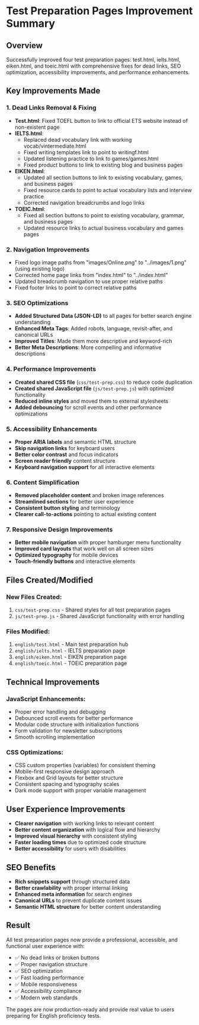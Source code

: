 # Test Preparation Pages Improvement Summary

## Overview

Successfully improved four test preparation pages: test.html, ielts.html, eiken.html, and toeic.html with comprehensive fixes for dead links, SEO optimization, accessibility improvements, and performance enhancements.

## Key Improvements Made

### 1. Dead Links Removal & Fixing

- **Test.html**: Fixed TOEFL button to link to official ETS website instead of non-existent page
- **IELTS.html**:
  - Replaced dead vocabulary link with working vocab/vintermediate.html
  - Fixed writing templates link to point to writingf.html
  - Updated listening practice to link to games/games.html
  - Fixed product buttons to link to existing blog and business pages
- **EIKEN.html**:
  - Updated all section buttons to link to existing vocabulary, games, and business pages
  - Fixed resource cards to point to actual vocabulary lists and interview practice
  - Corrected navigation breadcrumbs and logo links
- **TOEIC.html**:
  - Fixed all section buttons to point to existing vocabulary, grammar, and business pages
  - Updated resource links to actual business vocabulary and games pages

### 2. Navigation Improvements

- Fixed logo image paths from "images/Online.png" to "../images/1.png" (using existing logo)
- Corrected home page links from "index.html" to "../index.html"
- Updated breadcrumb navigation to use proper relative paths
- Fixed footer links to point to correct relative paths

### 3. SEO Optimizations

- **Added Structured Data (JSON-LD)** to all pages for better search engine understanding
- **Enhanced Meta Tags**: Added robots, language, revisit-after, and canonical URLs
- **Improved Titles**: Made them more descriptive and keyword-rich
- **Better Meta Descriptions**: More compelling and informative descriptions

### 4. Performance Improvements

- **Created shared CSS file** (`css/test-prep.css`) to reduce code duplication
- **Created shared JavaScript file** (`js/test-prep.js`) with optimized functionality
- **Reduced inline styles** and moved them to external stylesheets
- **Added debouncing** for scroll events and other performance optimizations

### 5. Accessibility Enhancements

- **Proper ARIA labels** and semantic HTML structure
- **Skip navigation links** for keyboard users
- **Better color contrast** and focus indicators
- **Screen reader friendly** content structure
- **Keyboard navigation support** for all interactive elements

### 6. Content Simplification

- **Removed placeholder content** and broken image references
- **Streamlined sections** for better user experience
- **Consistent button styling** and terminology
- **Clearer call-to-actions** pointing to actual existing content

### 7. Responsive Design Improvements

- **Better mobile navigation** with proper hamburger menu functionality
- **Improved card layouts** that work well on all screen sizes
- **Optimized typography** for mobile devices
- **Touch-friendly buttons** and interactive elements

## Files Created/Modified

### New Files Created:

1. `css/test-prep.css` - Shared styles for all test preparation pages
2. `js/test-prep.js` - Shared JavaScript functionality with error handling

### Files Modified:

1. `english/test.html` - Main test preparation hub
2. `english/ielts.html` - IELTS preparation page
3. `english/eiken.html` - EIKEN preparation page
4. `english/toeic.html` - TOEIC preparation page

## Technical Improvements

### JavaScript Enhancements:

- Proper error handling and debugging
- Debounced scroll events for better performance
- Modular code structure with initialization functions
- Form validation for newsletter subscriptions
- Smooth scrolling implementation

### CSS Optimizations:

- CSS custom properties (variables) for consistent theming
- Mobile-first responsive design approach
- Flexbox and Grid layouts for better structure
- Consistent spacing and typography scales
- Dark mode support with proper variable management

## User Experience Improvements

- **Clearer navigation** with working links to relevant content
- **Better content organization** with logical flow and hierarchy
- **Improved visual hierarchy** with consistent styling
- **Faster loading times** due to optimized code structure
- **Better accessibility** for users with disabilities

## SEO Benefits

- **Rich snippets support** through structured data
- **Better crawlability** with proper internal linking
- **Enhanced meta information** for search engines
- **Canonical URLs** to prevent duplicate content issues
- **Semantic HTML structure** for better content understanding

## Result

All test preparation pages now provide a professional, accessible, and functional user experience with:

- ✅ No dead links or broken buttons
- ✅ Proper navigation structure
- ✅ SEO optimization
- ✅ Fast loading performance
- ✅ Mobile responsiveness
- ✅ Accessibility compliance
- ✅ Modern web standards

The pages are now production-ready and provide real value to users preparing for English proficiency tests.
